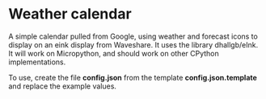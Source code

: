 # Weather calendar

A simple calendar pulled from Google, using weather and forecast icons to display on an eink display from Waveshare. It uses the library dhallgb/eInk. It will work on Micropython, and should work on other CPython implementations.

To use, create the file __config.json__ from the template __config.json.template__ and replace the example values.

